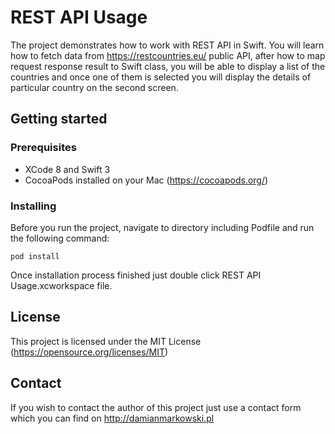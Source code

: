 # REST API Usage

The project demonstrates how to work with REST API in Swift. You will learn how to fetch data from https://restcountries.eu/ public API, after how to map request response result to Swift class, you will be able to display a list of the countries and once one of them is selected you will display the details of particular country on the second screen.

## Getting started

### Prerequisites

- XCode 8 and Swift 3
- CocoaPods installed on your Mac (https://cocoapods.org/)

### Installing

Before you run the project, navigate to directory including Podfile and run the following command: 


```
pod install
```

Once installation process finished just double click REST API Usage.xcworkspace file.

## License

This project is licensed under the MIT License (https://opensource.org/licenses/MIT)

## Contact

If you wish to contact the author of this project just use a contact form which you can find on http://damianmarkowski.pl